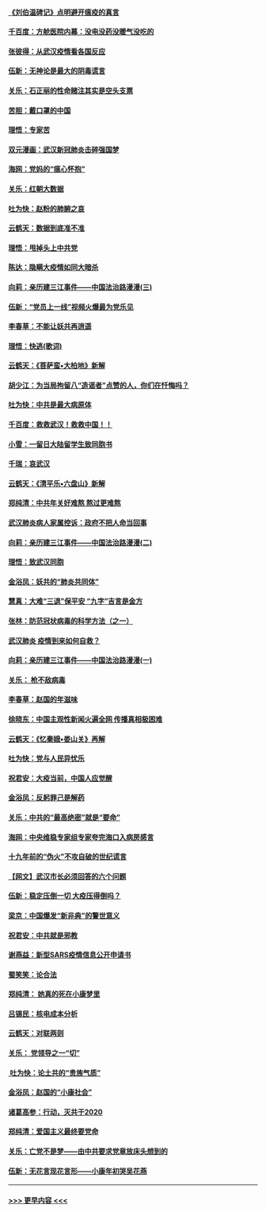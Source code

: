 #### [《刘伯温碑记》点明避开瘟疫的真言](../pages/nsc993/n11852128.md?t=02080333) 
#### [千百度：方舱医院内幕：没电没药没暖气没吃的](../pages/nsc993/n11850211.md?t=02080333) 
#### [张彼得：从武汉疫情看各国反应](../pages/nsc993/n11850102.md?t=02080333) 
#### [伍新：无神论是最大的阴毒谎言](../pages/nsc993/n11846129.md?t=02080333) 
#### [关乐：石正丽的性命赌注其实是空头支票](../pages/nsc993/n11846109.md?t=02080333) 
#### [苦胆：戴口罩的中国](../pages/nsc993/n11845576.md?t=02080333) 
#### [理悟：专家苦](../pages/nsc993/n11845564.md?t=02080333) 
#### [双元漫画：武汉新冠肺炎击碎强国梦](../pages/nsc993/n11843320.md?t=02080333) 
#### [海网：党妈的“瘟心怀抱”](../pages/nsc993/n11840740.md?t=02080333) 
#### [关乐：红朝大数据](../pages/nsc993/n11840675.md?t=02080333) 
#### [吐为快：赵粉的肺腑之哀](../pages/nsc993/n11840618.md?t=02080333) 
#### [云鹤天：数据到底准不准](../pages/nsc993/n11840325.md?t=02080333) 
#### [理悟：甩掉头上中共党](../pages/nsc993/n11838826.md?t=02080333) 
#### [陈达：隐瞒大疫情如同大暗杀](../pages/nsc993/n11838771.md?t=02080333) 
#### [向莉：亲历建三江事件——中国法治路漫漫(三)](../pages/nsc993/n11831825.md?t=02080333) 
#### [伍新：“党员上一线”视频火爆最为党乐见](../pages/nsc993/n11838200.md?t=02080333) 
#### [李春草：不能让妖共再逍遥](../pages/nsc993/n11838102.md?t=02080333) 
#### [理悟：快逃(歌词)](../pages/nsc993/n11838083.md?t=02080333) 
#### [云鹤天：《菩萨蛮▪大柏地》新解](../pages/nsc993/n11838059.md?t=02080333) 
#### [胡少江：为当局拘留八“造谣者”点赞的人，你们在忏悔吗？](../pages/nsc993/n11836801.md?t=02080333) 
#### [吐为快：中共是最大病原体](../pages/nsc993/n11836748.md?t=02080333) 
#### [千百度：救救武汉！救救中国！！](../pages/nsc993/n11836145.md?t=02080333) 
#### [小雪：一留日大陆留学生致同胞书](../pages/nsc993/n11834624.md?t=02080333) 
#### [千瑞：哀武汉](../pages/nsc993/n11833647.md?t=02080333) 
#### [云鹤天：《清平乐▪六盘山》新解](../pages/nsc993/n11833611.md?t=02080333) 
#### [郑纯清：中共年关好难熬 熬过更难熬](../pages/nsc993/n11833489.md?t=02080333) 
#### [武汉肺炎病人家属控诉：政府不把人命当回事](../pages/nsc993/n11833205.md?t=02080333) 
#### [向莉：亲历建三江事件——中国法治路漫漫(二)](../pages/nsc993/n11829102.md?t=02080333) 
#### [理悟：致武汉同胞](../pages/nsc993/n11831522.md?t=02080333) 
#### [金浴凤：妖共的“肺炎共同体”](../pages/nsc993/n11829448.md?t=02080333) 
#### [慧真：大难“三退”保平安 “九字”吉言是金方](../pages/nsc993/n11829501.md?t=02080333) 
#### [张林：防范冠状病毒的科学方法（之一）](../pages/nsc993/n11828618.md?t=02080333) 
#### [武汉肺炎 疫情到来如何自救？](../pages/nsc993/n11827632.md?t=02080333) 
#### [向莉：亲历建三江事件——中国法治路漫漫(一)](../pages/nsc993/n11827190.md?t=02080333) 
#### [关乐： 枪不敌病毒](../pages/nsc993/n11826746.md?t=02080333) 
#### [李春草：赵国的年滋味](../pages/nsc993/n11826321.md?t=02080333) 
#### [徐晓东：中国主观性新闻火遍全网 传播真相极困难](../pages/nsc993/n11826508.md?t=02080333) 
#### [云鹤天：《忆秦娥▪娄山关》再解](../pages/nsc993/n11824682.md?t=02080333) 
#### [吐为快：党与人民异忧乐](../pages/nsc993/n11824660.md?t=02080333) 
#### [祝君安：大疫当前，中国人应觉醒](../pages/nsc993/n11821946.md?t=02080333) 
#### [金浴凤：反躬罪己是解药](../pages/nsc993/n11820280.md?t=02080333) 
#### [关乐：中共的“最高绝密”就是“要命”](../pages/nsc993/n11816946.md?t=02080333) 
#### [海网：中央维稳专家组专家夸完海口入病房感言](../pages/nsc993/n11815138.md?t=02080333) 
#### [十九年前的“伪火”不攻自破的世纪谎言](../pages/nsc993/n11813238.md?t=02080333) 
#### [【网文】武汉市长必须回答的六个问题](../pages/nsc993/n11813848.md?t=02080333) 
#### [伍新：稳定压倒一切 大疫压得倒吗？](../pages/nsc993/n11812634.md?t=02080333) 
#### [梁京：中国爆发“新非典”的警世意义](../pages/nsc993/n11812554.md?t=02080333) 
#### [祝君安：中共就是邪教](../pages/nsc993/n11812431.md?t=02080333) 
#### [谢燕益：新型SARS疫情信息公开申请书](../pages/nsc993/n11808840.md?t=02080333) 
#### [蜀笑笑：论合法](../pages/nsc993/n11808064.md?t=02080333) 
#### [郑纯清： 她真的死在小康梦里](../pages/nsc993/n11806623.md?t=02080333) 
#### [吕锡民：核电成本分析](../pages/nsc993/n11806284.md?t=02080333) 
#### [云鹤天：对联两则](../pages/nsc993/n11805957.md?t=02080333) 
#### [关乐： 党领导之一“切”](../pages/nsc993/n11804505.md?t=02080333) 
#### [ 吐为快：论土共的“贵族气质”](../pages/nsc993/n11804490.md?t=02080333) 
#### [金浴凤：赵国的“小康社会”](../pages/nsc993/n11804452.md?t=02080333) 
#### [诸葛高参：行动，灭共于2020](../pages/nsc993/n11804120.md?t=02080333) 
#### [郑纯清：爱国主义最终要党命](../pages/nsc993/n11802197.md?t=02080333) 
#### [关乐：亡党不是梦——由中共要求党章放床头想到的](../pages/nsc993/n11802156.md?t=02080333) 
#### [伍新：无花言现花言形——小康年初哭吴花燕](../pages/nsc993/n11800044.md?t=02080333) 

----
#### [ >>> 更早内容 <<< ](../indexes/nsc993-earlier.md)
